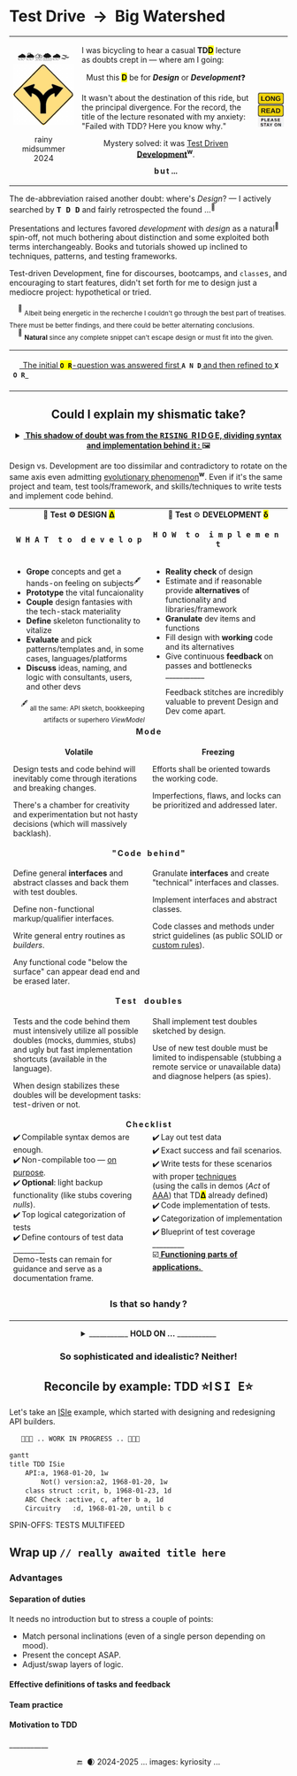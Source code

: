 # Test Drive&nbsp;&nbsp;&rarr;&nbsp;&nbsp;Big Watershed

<table><tr valign="center"><td align="center">🌧️🌦️⛈️🌨️🌧️🌫️
<picture><img width="150px" alt="&nbsp;Y-fork: black on yellow" src="../../../../../_rsc/_img/signs/road/Y-fork_yellow(cleanpng.com)_250px.png" title="&nbsp;Courtesy of www.cleanpng.com" /></picture>
   <p>rainy midsummer 2024</p>
</td><td><p>I was bicycling to hear a casual <b>TD<mark>D</mark></b> lecture as doubts crept in &mdash; where am I going:</p>
   <p align="center">Must this <mark><b>D</b></mark> be for <b><i>Design</i></b> or <b><i>Development</i></b>❓</p>
<p>It wasn't about the destination of this ride, but the principal divergence. 
For the record, the title of the lecture resonated with my anxiety: "Failed with TDD? Here you know why."</p>
<p align="center">Mystery solved: it was <a href="https://en.wikipedia.org/wiki/Test-driven_development">Test Driven <b>Development</b></a><sup><b>w</b></sup>.</p>
   <p align="center"><b>b&thinsp;u&thinsp;t ...</p>
</td><td><picture><img alt="&nbsp;LONG READ" src="../../../../../_rsc/_img/signs/LongRead/plates/plsStayOn_noise.jpg" /></picture></td></tr></table>

The de-abbreviation raised another doubt: where's _Design_? &mdash; I actively searched by <kbd>**T&thinsp;D&thinsp;D**</kbd> and fairly retrospected the found&nbsp;...<sup>🙋</sup> 

Presentations and lectures favored _development_ with _design_ as a natural<sup>🌵</sup> spin-off, not much bothering about distinction and some exploited both terms interchangeably. 
Books and tutorials showed up inclined to techniques, patterns, and testing frameworks.

Test-driven Development, fine for discourses, bootcamps, and `class`<samp>es</samp>, and encouraging to start features, didn't set forth for me to design just a mediocre project: hypothetical or tried.

&nbsp;&nbsp;&nbsp;&nbsp;<sup>🙋</sup> <sub>Albeit being energetic in the recherche I couldn't go through the best part of treatises. There must be better findings, and there could be better alternating conclusions.</sub>\
&nbsp;&nbsp;&nbsp;&nbsp;<sup>🌵</sup> <sub><b>Natural</b> since any complete snippet can't escape design or must fit into the given.</sub>

<table align="center"><tr></tr><tr><td><br />&nbsp;&nbsp;&nbsp;<ins>&thinsp;
   The initial </ins><mark><b><code>O&thinsp;R</code></b></mark><ins>-question was answered first </ins><code><b>A&thinsp;N&thinsp;D</b></code><ins> and then refined to </ins><code><b>X&thinsp;O&thinsp;R</b></code><ins>
&thinsp;</ins>&nbsp;&nbsp;&nbsp;<br />&nbsp;</td></tr></table>

<h2 align="center">Could I explain my shismatic take?</h2>

<details align="center"><summary><ins><b>&nbsp;This shadow of doubt was from the <samp>RISING</samp>&nbsp;&nbsp;R&thinsp;I&thinsp;D&thinsp;G&thinsp;E, dividing syntax and implementation behind it&thinsp;:&nbsp;</b></ins>🖼️</summary>
&nbsp;

<div align="center"><picture><img src="../../../../../_rsc/_img/illus/tests/TddWatershed.jpg" alt="&nbsp;&nbsp;...Drawing: Test watershed illustration as nature..." /></picture></div>
<!-- pic --!>
<!--                                              WATERSHED CANVAS        --!>
<!-- pic --!>
</details>

Design vs. Development are too dissimilar and contradictory to rotate on the same axis even admitting [evolutionary phenomenon](https://en.wikipedia.org/wiki/Continuous_design)<sup><b>w</b></sup>. 
Even if it's the same project and team, test tools/framework, and skills/techniques to write tests and implement code behind.

<table><tr><td width="50%" align="center"><b>🧪 Test ⚙️ DESIGN</b> <mark><b>Δ</b></mark> </td><td align="center">🧪 <b>Test</b> ⚙️ <b>DEVELOPMENT</b> <mark><b>δ</b></mark></td></tr><tr>
   <td><p align="center"><samp><b>W&thinsp;H&thinsp;A&thinsp;T&nbsp;&nbsp;t&thinsp;o&nbsp;&nbsp;d&thinsp;e&thinsp;v&thinsp;e&thinsp;l&thinsp;o&thinsp;p</b></samp></p>
   </td><td><p align="center"><samp><b>H&thinsp;O&thinsp;W&nbsp;&nbsp;t&thinsp;o&nbsp;&nbsp;i&thinsp;m&thinsp;p&thinsp;l&thinsp;e&thinsp;m&thinsp;e&thinsp;n&thinsp;t</b></samp></td></td>
</tr><tr valign="top"><td>
   <ul>
      <li><b>Grope</b> concepts and get a hands-on feeling on subjects<sup>🖋️</sup></li>
      <li><b>Prototype</b> the vital funcaionality</li>
      <li><b>Couple</b> design fantasies with the tech-stack materiality</li>
      <li><b>Define</b> skeleton functionality to vitalize</li>
      <li><b>Evaluate</b> and pick patterns/templates and, in some cases, languages/platforms</li>
      <li><b>Discuss</b> ideas, naming, and logic with consultants, users, and other devs</li>
   </ul>
  <div align="right"><sup>🖋️</sup> <sub>all the same: API sketch, bookkeeping artifacts or superhero <i>ViewModel</i></sub></div>
   </td><td>
   <ul>
      <li><b>Reality check</b> of design</li>
      <li>Estimate and if reasonable provide <b>alternatives</b> of functionality and libraries/framework</li>
      <li><b>Granulate</b> dev items and functions</li>
      <li> Fill design with <b>working</b> code and its alternatives</li>
      <li>Give continuous <b>feedback</b> on passes and bottlenecks</li>
      <div>___________</div>
      <p>Feedback stitches are incredibly valuable to prevent Design and Dev come apart.</p>
   </ul></td>
</tr>
         <!--             MODE: VOLATILE vs. FREEZE      --!>
<tr>
   <td align="center" colspan="2"><b>M&thinsp;o&thinsp;d&thinsp;e</b></td></tr><tr valign="top"><td><p align="center"><b>Volatile</b></p><p>Design tests and code behind will inevitably come through iterations and breaking changes.</p>
   <p>There's a chamber for creativity and experimentation but not hasty decisions (which will massively backlash).</p?
         </td><td><p align="center"><b>Freezing</b></p>
   <p>Efforts shall be oriented towards the working code.</p><p> Imperfections, flaws, and locks can be prioritized and addressed later.</p>
</td></tr>
         <!--              C O D E   B E H I N D     --!>
<tr>
   <td colspan="2" align="center"><b>"&thinsp;C&thinsp;o&thinsp;d&thinsp;e&nbsp;&nbsp;&nbsp;b&thinsp;e&thinsp;h&thinsp;i&thinsp;n&thinsp;d&thinsp;"</b></td></tr>
<tr valign="top"><td>
<p>Define general <b>interfaces</b> and abstract classes and back them with test doubles.</p>
   <p>Define non-functional markup/qualifier interfaces.</p>
   <p>Write general entry routines as <i>builders</i>.</p>
   <p>Any functional code "below the surface" can appear dead end and be erased later.</p>
     </td><td>
<p>Granulate <b>interfaces</b> and create "technical" interfaces and classes.</p>
   <p>Implement interfaces and abstract classes.</p>
   <p>Code classes and methods under strict guidelines (as public SOLID or <a href="https://github.com/Kyriosity/use-dev/tree/main/README+/frames">custom rules</a>).</p>
</td></tr>
          <!--          TEST DOUBLES    --!>
<tr>
<td align="center" colspan="2"><b>T&thinsp;e&thinsp;s&thinsp;t&nbsp;&nbsp;&nbsp;&nbsp;d&thinsp;o&thinsp;u&thinsp;b&thinsp;l&thinsp;e&thinsp;s</b></td></tr>
<tr valign="top"><td>
<p>Tests and the code behind them must intensively utilize all possible doubles (mocks, dummies, stubs) and ugly but fast implementation shortcuts (available in the language).</p>
<p>When design stabilizes these doubles will be development tasks: test-driven or not.</p>
</td><td>
   <p>Shall implement test doubles sketched by design.</p>
   <p>Use of new test double must be limited to indispensable (stubbing a remote service or unavailable data) and diagnose helpers (as spies).</p></td>
</tr>
        <!--            CHECKLIST    -->
<tr>
<td align="center" colspan="2"><b>C&thinsp;h&thinsp;e&thinsp;c&thinsp;k&thinsp;l&thinsp;i&thinsp;s&thinsp;t</b></td></tr>
<tr valign="top"><td>
   <div>✔️&thinsp;Compilable syntax demos are enough.</div>
<div>✔️&thinsp;Non-compilable too &mdash; <a href="https://github.com/Kyriosity/use-dev/blob/main/README+/tests/README+/prog_tests-semantics.md#non-comp-calls">on purpose</a>.</div>
      <div>✔️&thinsp;<b>Optional</b>: light backup functionality (like stubs covering <i>nulls</i>).</div>
   <div>✔️&thinsp;Top logical categorization of tests</div>
   <div>✔️&thinsp;Define contours of test data</div>
   <div>_________</div>
  <div>Demo-tests can remain for guidance and serve as a documentation frame.</div></td>
<td>
   <div>✔️&thinsp;Lay out test data</div>
   <div>✔️&thinsp;Exact success and fail scenarios.</div>
   <div>✔️&thinsp;Write tests for these scenarios with proper <a href="https://github.com/Kyriosity/use-dev/tree/main/README+/tests">techniques</a><br />
   (using the calls in demos (<i>Act</i> of <span title="&nbsp;Arrange&#013;&#010;&nbsp;Act&#013;&#010;&nbsp;Assert" ><ins>AAA</ins></span>) that TD<b><mark>Δ</mark></b> already defined)</div>
      <div>✔️&thinsp;Code implementation of tests.</div>
<div>✔️&thinsp;Categorization of implementation</div>
<div>✔️&thinsp;Blueprint of test coverage</div>
   <div>_________</div>
   <div>☑️<ins><b>&nbsp;Functioning parts of applications.&nbsp;</b></ins></div>
</td></tr>
           <!--            SO EASY?    --!>
<tr><td align="center" colspan="2"><h3>Is that so handy&thinsp;?</h3></td>
</tr>
       </table>
<!--          NOT SO EASY     --!>
<details align="center"><summary>___________ <b>HOLD ON ...</b> ___________</summary>
&nbsp;
   
<p align="center"><picture><img alt="&nbsp; Long ridge of high peaks (image credit: kyriosity)" src="../../../../../_rsc/_img/illus/tests/TddWatershed-altView.jpg"></picture></p>

We lined up two extremes above: API definition _vs._ coding.

In reality: besides development jobs, modeling attempts will reveal parallel or sub-level cascades of design tasks.

To make matters worse, an aerial photo of divergent ridges and contrеforts would even better represent drains of tasks.\
<sub>(But then I'd be the first to leave scarred this narrative because of overcomplexity.)</sub>

The course will also unveil tasks of higher or parallel level but they will be either enjoyable hassle or separate headaches.

\___________</b></details>

<h3 align="center">So sophisticated and idealistic? Neither!</h3>

<h2 id="TDD-ISie" align="center">Reconcile by example: TDD ⭐I&thinsp;S&thinsp;<samp>I&thinsp;E</samp>⭐</h2>

Let's take an [ISIe](https://github.com/Kyriosity/use-dev/tree/main/README%2B/parts/_ext/ISie) example, which started with designing and redesigning API builders.

       🚧🐝🚧 .. WORK IN PROGRESS .. 🚧🐝🚧

```mermaid
gantt
title TDD ISie
    API:a, 1968-01-20, 1w
        Not() version:a2, 1968-01-20, 1w
    class struct :crit, b, 1968-01-23, 1d
    ABC Check :active, c, after b a, 1d
    Circuitry   :d, 1968-01-20, until b c
```

SPIN-OFFS: TESTS MULTIFEED

## Wrap up <samp>`// really awaited title here`</samp>

### Advantages

#### Separation of duties

It needs no introduction but to stress a couple of points:

+ Match personal inclinations (even of a single person depending on mood).
+ Present the concept ASAP.
+ Adjust/swap layers of logic.

#### Effective definitions of tasks and feedback

#### Team practice

#### Motivation to TDD

\___________
 <div align="center">🔚 &nbsp;🌒 2024-2025  ... images: kyriosity ...</div>
